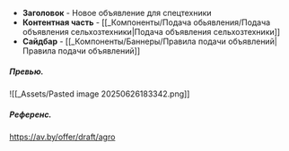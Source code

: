 - **Заголовок** - Новое объявление для спецтехники
- **Контентная часть** - [[_Компоненты/Подача обьявления/Подача объявления сельхозтехники|Подача объявления сельхозтехники]]
- **Сайдбар** - [[_Компоненты/Баннеры/Правила подачи объявлений|Правила подачи объявлений]]

##### Превью.
![[_Assets/Pasted image 20250626183342.png]]

##### Референс.
https://av.by/offer/draft/agro